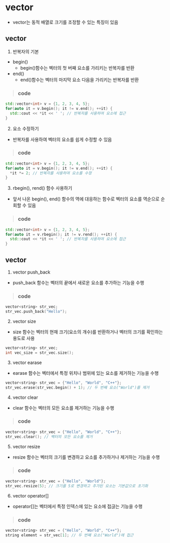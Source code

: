 # vector
- vector는 동적 배열로 크기를 조정할 수 있는 특징이 있음

## vector <int>
1. 반복자의 기본
- begin()
  - begin()함수는 벡터의 첫 버째 요소를 가리키는 반복자를 반환
- end()
  - end()함수는 벡터의 마지막 요소 다음을 가리키는 반복자를 반환

> ### code
```cpp
std::vector<int> v = {1, 2, 3, 4, 5};
for(auto it = v.begin(); it != v.end(); ++it) {
  std::cout << *it << ' '; // 반복자를 사용하여 요소에 접근
}
```

2. 요소 수정하기
- 반복자를 사용하여 벡터의 요소를 쉽게 수정할 수 있음

> ### code
```cpp
std::vector<int> v = {1, 2, 3, 4, 5};
for(auto it = v.begin(); it != v.end(); ++it) {
  *it *= 2; // 반복자를 사용하여 요소를 수정
}
```
3. rbegin(), rend() 함수 사용하기
- 앞서 나온 begin(), end() 함수의 역에 대응하는 함수로 벡터의 요소를 역순으로 순회할 수 있음

> ### code
```cpp
std::vector<int> v = {1, 2, 3, 4, 5};
for(auto it = v.rbegin(); it != v.rend(); ++it) {
  std::cout << *it << ' '; // 반복자를 사용하여 요소에 접근
}
```

## vector <string>
1. vector<string> push_back
- push_back 함수는 벡터의 끝에서 새로운 요소를 추가하는 기능을 수행

> ### code
```cpp
vector<string> str_vec;
str_vec.push_back("Hello");
```

2. vector<string> size
- size 함수는 벡터의 현재 크기(요소의 개수)를 반환하거나 벡터의 크기를 확인하는 용도로 사용

```cpp
vector<string> str_vec;
int vec_size = str_vec.size();
```

3. vector<string> earase
- earase 함수는 벡터에서 특정 위치나 범위에 있는 요소를 제거하는 기능을 수행

```cpp
vector<string> str_vec = {"Hello", "World", "C++"};
str_vec.erase(str_vec.begin() + 1); // 두 번째 요소("World")를 제거
```

4. vector<string> clear
- clear 함수는 벡터의 모든 요소를 제거하는 기능을 수행

> ### code
```cpp
vector<string> str_vec = {"Hello", "World", "C++"};
str_vec.clear(); // 벡터의 모든 요소를 제거
```

5. vector<string> resize
- resize 함수는 벡터의 크기를 변경하고 요소를 추가하거나 제거하는 기능을 수행

> ### code
```cpp
vector<string> str_vec = {"Hello", "World"};
str_vec.resize(5); // 크기를 5로 변경하고 추가된 요소는 기본값으로 초기화
```

6. vector<string> operator[]
- operator[]는 벡터에서 특정 인덱스에 있는 요소에 접귾는 기능을 수행

> ### code
```cpp
vector<string> str_vec = {"Hello", "World", "C++"};
string element = str_vec[1]; // 두 번째 요소("World")에 접근
```
